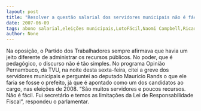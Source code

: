 ```yaml
---
layout: post
title: "Resolver a questão salarial dos servidores municipais não é fácil, diz Rands"
date: 2007-06-09
tags: abono salarial,eleições municipais,LotoFácil,Naomi Campbell,Ricardo Brennand,servidores públicos
author: None
---
```

Na oposi&ccedil;&atilde;o, o Partido dos Trabalhadores sempre afirmava que havia um jeito diferente de administrar os recursos p&uacute;blicos.
No poder, que &eacute; pedag&oacute;gico, o discurso n&atilde;o &eacute; t&atilde;o simples.
No programa Opini&atilde;o Pernambuco, da TVU, na noite desta sexta-feira, citei a greve dos servidores municipais e perguntei ao deputado Maur&iacute;cio Rands o que ele faria se fosse o prefeito, j&aacute; que &eacute; apontado como um dos candidatos ao cargo, nas elei&ccedil;&otilde;es de 2008.
&ldquo;S&atilde;o muitos servidores e poucos recursos. N&atilde;o &eacute; f&aacute;cil. Fui secret&aacute;rio e temos as limita&ccedil;&otilde;es da Lei de Responsabilidade Fiscal&rdquo;, respondeu o parlamentar.
 